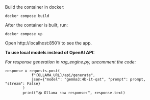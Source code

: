 Build the container in docker:

```
docker compose build

```

After the container is built, run:

```
docker compose up
```

Open http://localhost:8501/ to see the app.

**To use local models instead of OpenAI API:**

*For response generation in rag_engine.py, uncomment the code:*
```
response = requests.post(
            f"{OLLAMA_URL}/api/generate",
            json={"model": "gemma3:4b-it-qat", "prompt": prompt, "stream": False}
        )
        print("📥 Ollama raw response:", response.text)

```
